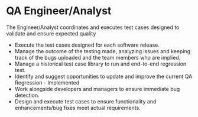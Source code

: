 # QA Engineer/Analyst

The Engineer/Analyst coordinates and executes test cases designed to validate and ensure expected quality

* Execute the test cases designed for each software release. 
* Manage the outcome of the testing made, analyzing issues and keeping track of the bugs uploaded and the team members who are implied. 
* Manage a historical test case library to run and end-to-end regression test.
* Identify and suggest opportunities to update and improve the current QA Regression - Implemented
* Work alongside developers and managers to ensure immediate bug detection. 
* Design and execute test cases to ensure functionality and enhancements/bug fixes meet actual requirements.

